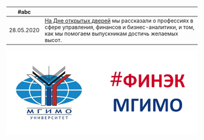 |  #abc |   |
|---|---|
| 28.05.2020 | [На Дне открытых дверей](dod/index.md) мы рассказали о профессиях в сфере управления, финансов и бизнес-аналитики, и том, как мы помогаем выпускникам достичь желаемых высот. |

![](img/logo/front_dash.jpg)



<!--
- icustoms
- другие новости
-->